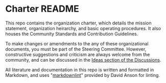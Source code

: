 # Charter README

This repo contains the organization charter, which details the mission statement, organization heirarchy, and basic operating procedures. It also houses the Community Standards and Contribution Guidelines.

To make changes or amendments to the any of these organizational documents, you must be part of the Steering Committee. However, constructive suggestions and criticism are always welcome from the community, and can be discussed in the [Ideas section of the Discussions](https://github.com/orgs/eddb2-0/discussions/categories/-ccs-ideas-amendments).

All literature and documentation in this repo is written and formatted in Markdown, and uses "[markdownlint](https://github.com/DavidAnson/markdownlint)" provided by David Anson for linting.
